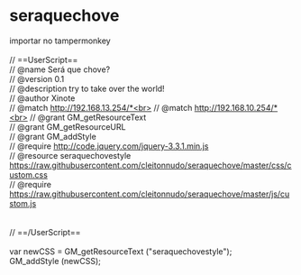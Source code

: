 # seraquechove

importar no tampermonkey <br>
<br>
// ==UserScript==<br>
// @name         Será que chove?<br>
// @version      0.1<br>
// @description  try to take over the world!<br>
// @author       Xinote<br>
// @match        http://192.168.13.254/*<br>
// @match        http://192.168.10.254/*<br>
// @grant        GM_getResourceText<br>
// @grant        GM_getResourceURL<br>
// @grant        GM_addStyle<br>
// @require      http://code.jquery.com/jquery-3.3.1.min.js<br>
// @resource     seraquechovestyle https://raw.githubusercontent.com/cleitonnudo/seraquechove/master/css/custom.css<br>
// @require      https://raw.githubusercontent.com/cleitonnudo/seraquechove/master/js/custom.js<br>
<br>
<br>
// ==/UserScript==<br>
<br>
var newCSS = GM_getResourceText ("seraquechovestyle");<br>
GM_addStyle (newCSS);<br>
<br>
